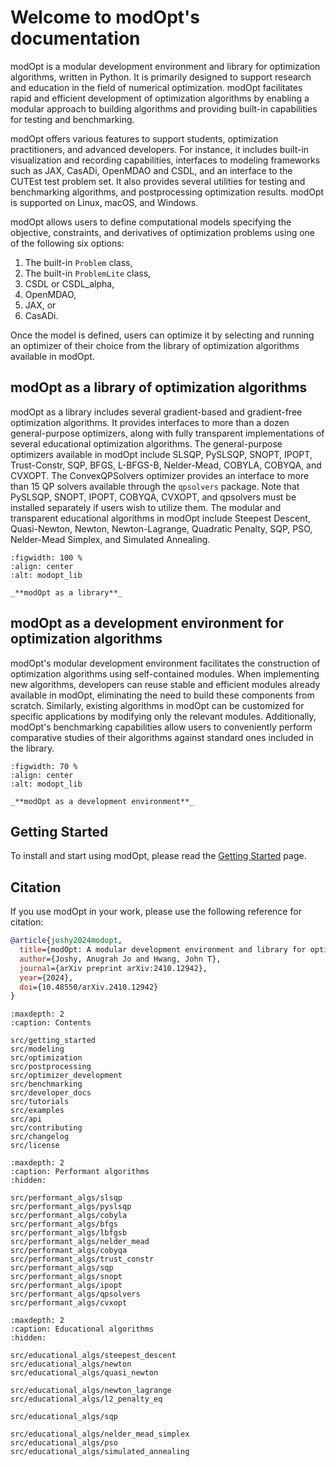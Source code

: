 # Welcome to modOpt's documentation

modOpt is a modular development environment and library for optimization
algorithms, written in Python.
It is primarily designed to support research and education
in the field of numerical optimization.
modOpt facilitates rapid and efficient development of optimization algorithms 
by enabling a modular approach to building algorithms and 
providing built-in capabilities for testing and benchmarking.
<!-- testing and benchmarking leveraging 
built-in problems and interfaced test-suites. -->

<!-- By breaking down algorithms into self-contained modules--such as 
line searches and Hessian approximations—-modOpt allows optimization practitioners, 
students, and researchers to develop new or modified versions of existing algorithms 
by replacing or modifying these component modules.
Additionally, modOpt's benchmarking capabilities allow users to conveniently 
perform comparative studies of their algorithms against standard ones 
included in the library.
modOpt also includes built-in visualization and recording capabilities, and
interfaces to modeling frameworks such as JAX, CasADi, OpenMDAO and CSDL,
and various utilities for testing algorithms and postprocessing optimization results. -->

modOpt offers various features to support students, optimization practitioners, 
and advanced developers.
For instance, it includes built-in visualization and recording capabilities, 
interfaces to modeling frameworks such as JAX, CasADi, OpenMDAO and CSDL, and
an interface to the CUTEst test problem set.
It also provides several utilities for testing and benchmarking algorithms, 
and postprocessing optimization results.
modOpt is supported on Linux, macOS, and Windows.

modOpt allows users to define computational models specifying
the objective, constraints, and derivatives of optimization problems 
using one of the following six options:
1. The built-in `Problem` class,
2. The built-in `ProblemLite` class,
3. CSDL or CSDL_alpha,
4. OpenMDAO,
5. JAX, or
6. CasADi.

Once the model is defined, users can optimize it by selecting and running
an optimizer of their choice from the library of optimization algorithms 
available in modOpt.

## modOpt as a library of optimization algorithms

modOpt as a library includes several gradient-based and gradient-free optimization algorithms.
It provides interfaces to more than a dozen general-purpose optimizers, 
along with fully transparent implementations of several educational optimization algorithms.
The general-purpose optimizers available in modOpt include SLSQP, PySLSQP,
SNOPT, IPOPT, Trust-Constr, SQP, BFGS, L-BFGS-B, Nelder-Mead, COBYLA, COBYQA, and CVXOPT.
The ConvexQPSolvers optimizer provides an interface to more than 15 QP solvers
available through the `qpsolvers` package.
Note that PySLSQP, SNOPT, IPOPT, COBYQA, CVXOPT, and qpsolvers must be 
installed separately if users wish to utilize them.
The modular and transparent educational algorithms in modOpt include
Steepest Descent, Quasi-Newton, Newton, Newton-Lagrange, Quadratic Penalty, SQP,
PSO, Nelder-Mead Simplex, and Simulated Annealing.

<!-- ![modopt_lib](/src/images/modopt_lib.png "modOpt as a library") -->
```{figure} /src/images/modopt_library.png
:figwidth: 100 %
:align: center
:alt: modopt_lib

_**modOpt as a library**_
```

## modOpt as a development environment for optimization algorithms

modOpt's modular development environment facilitates the construction of 
optimization algorithms using self-contained modules.
When implementing new algorithms, developers can reuse stable and efficient modules 
already available in modOpt, eliminating the need to build these components from scratch. 
Similarly, existing algorithms in modOpt can be customized for specific applications
by modifying only the relevant modules.
Additionally, modOpt's benchmarking capabilities allow users to conveniently 
perform comparative studies of their algorithms against standard ones 
included in the library.
<!-- New optimization algorithms can be developed in a modular fashion 
by subclassing the `Optimizer` class in modOpt. -->
<!-- There are a number of transparent modules available within the package
which users can leverage to develop new or modified optimization algorithms. -->
<!-- Benchmarking against built-in standard algorithms or interfaced external optimizers
are also possible. -->

<!-- ![modopt_env](/src/images/modopt_env.png "modOpt as a development environment") -->
<!-- <img src="/images/modopt_env.png" alt='modopt_env' title="modOpt as a development environment" width="150" height="100"/> -->
<!-- <p align="center"> -->
<!-- <img src="images/modopt_env.png" alt='modopt_env'> -->
<!-- </p> -->
```{figure} /src/images/modopt_env.png
:figwidth: 70 %
:align: center
:alt: modopt_lib

_**modOpt as a development environment**_
```

## Getting Started
To install and start using modOpt, please read the [Getting Started](src/getting_started.md) page.

## Citation
If you use modOpt in your work, please use the following reference for citation:

```bibtex
@article{joshy2024modopt,
  title={modOpt: A modular development environment and library for optimization algorithms},
  author={Joshy, Anugrah Jo and Hwang, John T},
  journal={arXiv preprint arXiv:2410.12942},
  year={2024},
  doi={10.48550/arXiv.2410.12942}
}
```

<!-- ## References

```{bibliography} src/references.bib
``` -->

```{toctree}
:maxdepth: 2
:caption: Contents

src/getting_started
src/modeling
src/optimization
src/postprocessing
src/optimizer_development
src/benchmarking
src/developer_docs
src/tutorials
src/examples
src/api
src/contributing
src/changelog
src/license
```

```{toctree}
:maxdepth: 2
:caption: Performant algorithms
:hidden:

src/performant_algs/slsqp
src/performant_algs/pyslsqp
src/performant_algs/cobyla
src/performant_algs/bfgs
src/performant_algs/lbfgsb
src/performant_algs/nelder_mead
src/performant_algs/cobyqa
src/performant_algs/trust_constr
src/performant_algs/sqp
src/performant_algs/snopt
src/performant_algs/ipopt
src/performant_algs/qpsolvers
src/performant_algs/cvxopt
```

```{toctree}
:maxdepth: 2
:caption: Educational algorithms
:hidden:

src/educational_algs/steepest_descent
src/educational_algs/newton
src/educational_algs/quasi_newton

src/educational_algs/newton_lagrange
src/educational_algs/l2_penalty_eq

src/educational_algs/sqp

src/educational_algs/nelder_mead_simplex
src/educational_algs/pso
src/educational_algs/simulated_annealing
```
